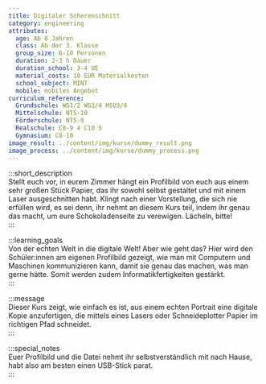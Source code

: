 ```yaml
---
title: Digitaler Scherenschnitt
category: engineering
attributes:
  age: Ab 8 Jahren
  class: Ab der 3. Klasse
  group_size: 6-10 Personen
  duration: 2-3 h Dauer
  duration_school: 3-4 UE
  material_costs: 10 EUR Materialkosten
  school_subject: MINT
  mobile: mobiles Angebot
curriculum_reference:
  Grundschule: WG1/2 WG3/4 HSU3/4  
  Mittelschule: NT5-10
  Förderschule: NT5-9   
  Realschule: C8-9 4 C10 5
  Gymnasium: C8-10
image_result: ../content/img/kurse/dummy_result.png
image_process: ../content/img/kurse/dummy_process.png
---
```

:::short_description  
Stellt euch vor, in eurem Zimmer hängt ein Profilbild von euch aus einem sehr großen Stück Papier, das ihr sowohl selbst gestaltet und mit einem Laser ausgeschnitten habt. Klingt nach einer Vorstellung, die sich nie erfüllen wird, es sei denn, ihr nehmt an diesem Kurs teil, indem ihr genau das macht, um eure Schokoladenseite zu verewigen. Lächeln, bitte!         
:::

:::learning_goals  
Von der echten Welt in die digitale Welt! Aber wie geht das? Hier wird den Schüler:innen am eigenen Profilbild gezeigt, wie man mit Computern und Maschinen kommunizieren kann, damit sie genau das machen, was man gerne hätte. Somit werden zudem Informatikfertigkeiten gestärkt.                   
:::

:::message  
Dieser Kurs zeigt, wie einfach es ist, aus einem echten Portrait eine digitale Kopie anzufertigen, die mittels eines Lasers oder Schneideplotter Papier im richtigen Pfad schneidet.    
:::  

:::special_notes  
Euer Profilbild und die Datei nehmt ihr selbstverständlich mit nach Hause, habt also am besten einen USB-Stick parat.    
:::
